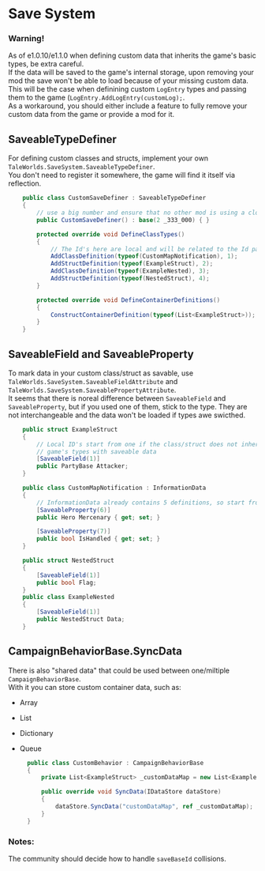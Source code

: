 # Save System

### Warning!

As of e1.0.10/e1.1.0 when defining custom data that inherits the game's basic types, be extra careful.  
If the data will be saved to the game's internal storage, upon removing your mod the save won't be able to load because of your missing custom data.  
This will be the case when definining custom `LogEntry` types and passing them to the game \(`LogEntry.AddLogEntry(customLog);`.  
As a workaround, you should either include a feature to fully remove your custom data from the game or provide a mod for it.

## SaveableTypeDefiner

For defining custom classes and structs, implement your own `TaleWorlds.SaveSystem.SaveableTypeDefiner`.  
You don't need to register it somewhere, the game will find it itself via reflection.

```csharp
    public class CustomSaveDefiner : SaveableTypeDefiner
    {
        // use a big number and ensure that no other mod is using a close range
        public CustomSaveDefiner() : base(2 _333_000) { }

        protected override void DefineClassTypes()
        {
            // The Id's here are local and will be related to the Id passed to the constructor
            AddClassDefinition(typeof(CustomMapNotification), 1);
            AddStructDefinition(typeof(ExampleStruct), 2);
            AddClassDefinition(typeof(ExampleNested), 3);
            AddStructDefinition(typeof(NestedStruct), 4);
        }

        protected override void DefineContainerDefinitions()
        {
            ConstructContainerDefinition(typeof(List<ExampleStruct>));
        }
    }
```

## SaveableField and SaveableProperty

To mark data in your custom class/struct as savable, use `TaleWorlds.SaveSystem.SaveableFieldAttribute` and `TaleWorlds.SaveSystem.SaveablePropertyAttribute`.  
It seems that there is noreal difference between `SaveableField` and `SaveableProperty`, but if you used one of them, stick to the type. They are not interchangeable and the data won't be loaded if types awe swicthed.

```csharp
    public struct ExampleStruct
    {
        // Local ID's start from one if the class/struct does not inherit from any
        // game's types with saveable data
        [SaveableField(1)]
        public PartyBase Attacker;
    }

    public class CustomMapNotification : InformationData
    {
        // InformationData already contains 5 definitions, so start from 6 for custom data
        [SaveableProperty(6)]
        public Hero Mercenary { get; set; }

        [SaveableProperty(7)]
        public bool IsHandled { get; set; }
    }

    public struct NestedStruct
    {
        [SaveableField(1)]
        public bool Flag;
    }
    public class ExampleNested
    {
        [SaveableField(1)]
        public NestedStruct Data;
    }
```

## CampaignBehaviorBase.SyncData

There is also "shared data" that could be used between one/miltiple `CampaignBehaviorBase`.  
With it you can store custom container data, such as:

* Array
* List
* Dictionary
* Queue

  ```csharp
    public class CustomBehavior : CampaignBehaviorBase
    {
        private List<ExampleStruct> _customDataMap = new List<ExampleStruct>();

        public override void SyncData(IDataStore dataStore)
        {
            dataStore.SyncData("customDataMap", ref _customDataMap);
        }
    }
  ```

### Notes:

The community should decide how to handle `saveBaseId` collisions.

